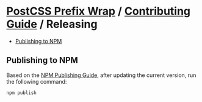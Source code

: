 # [PostCSS Prefix Wrap](../../README.md) / [Contributing Guide](../../CONTRIBUTING.md) / Releasing

-   [Publishing to NPM](#publishing-to-npm)

## Publishing to NPM

Based on the [NPM Publishing Guide](https://docs.npmjs.com/getting-started/publishing-npm-packages), after updating the current version, run the following command:

```bash
npm publish
```
